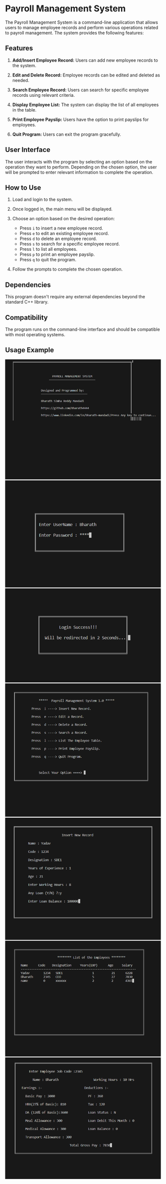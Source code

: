 # Payroll Management System

The Payroll Management System is a command-line application that allows users to manage employee records and perform various operations related to payroll management. The system provides the following features:

## Features

1. **Add/Insert Employee Record:** Users can add new employee records to the system.

2. **Edit and Delete Record:** Employee records can be edited and deleted as needed.

3. **Search Employee Record:** Users can search for specific employee records using relevant criteria.

4. **Display Employee List:** The system can display the list of all employees in the table.

5. **Print Employee Payslip:** Users have the option to print payslips for employees.

6. **Quit Program:** Users can exit the program gracefully.

## User Interface

The user interacts with the program by selecting an option based on the operation they want to perform. Depending on the chosen option, the user will be prompted to enter relevant information to complete the operation.

## How to Use

1. Load and login to the system.

2. Once logged in, the main menu will be displayed.

3. Choose an option based on the desired operation:
   - Press `i` to insert a new employee record.
   - Press `e` to edit an existing employee record.
   - Press `d` to delete an employee record.
   - Press `s` to search for a specific employee record.
   - Press `l` to list all employees.
   - Press `p` to print an employee payslip.
   - Press `q` to quit the program.

4. Follow the prompts to complete the chosen operation.

## Dependencies

This program doesn't require any external dependencies beyond the standard C++ library.

## Compatibility

The program runs on the command-line interface and should be compatible with most operating systems.

## Usage Example

![INFORMATION](Images/1.png)
![](Images/2.png)
![](Images/3.png)
![](Images/4.png)
![](Images/5.png)
![](Images/6.png)
![](Images/7.png)